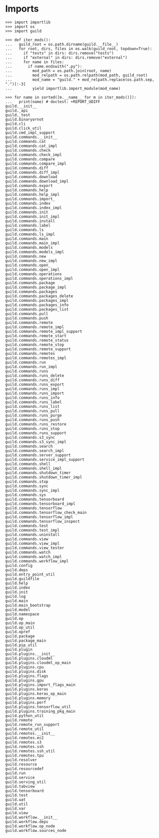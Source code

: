 # Imports

    >>> import importlib
    >>> import os
    >>> import guild

    >>> def iter_mods():
    ...   guild_root = os.path.dirname(guild.__file__)
    ...   for root, dirs, files in os.walk(guild_root, topdown=True):
    ...     if "tests" in dirs: dirs.remove("tests")
    ...     if "external" in dirs: dirs.remove("external")
    ...     for name in files:
    ...       if name.endswith(".py"):
    ...         mod_path = os.path.join(root, name)
    ...         mod_relpath = os.path.relpath(mod_path, guild_root)
    ...         mod_name = "guild." + mod_relpath.replace(os.path.sep, ".")[:-3]
    ...         yield importlib.import_module(mod_name)

    >>> for name in sorted([m.__name__ for m in iter_mods()]):
    ...   print(name) # doctest: +REPORT_UDIFF
    guild.__init__
    guild._api
    guild._test
    guild.binaryornot
    guild.cli
    guild.click_util
    guild.cmd_impl_support
    guild.commands.__init__
    guild.commands.cat
    guild.commands.cat_impl
    guild.commands.check
    guild.commands.check_impl
    guild.commands.compare
    guild.commands.compare_impl
    guild.commands.diff
    guild.commands.diff_impl
    guild.commands.download
    guild.commands.download_impl
    guild.commands.export
    guild.commands.help
    guild.commands.help_impl
    guild.commands.import_
    guild.commands.index
    guild.commands.index_impl
    guild.commands.init
    guild.commands.init_impl
    guild.commands.install
    guild.commands.label
    guild.commands.ls
    guild.commands.ls_impl
    guild.commands.main
    guild.commands.main_impl
    guild.commands.models
    guild.commands.models_impl
    guild.commands.new
    guild.commands.new_impl
    guild.commands.open_
    guild.commands.open_impl
    guild.commands.operations
    guild.commands.operations_impl
    guild.commands.package
    guild.commands.package_impl
    guild.commands.packages
    guild.commands.packages_delete
    guild.commands.packages_impl
    guild.commands.packages_info
    guild.commands.packages_list
    guild.commands.pull
    guild.commands.push
    guild.commands.remote
    guild.commands.remote_impl
    guild.commands.remote_impl_support
    guild.commands.remote_start
    guild.commands.remote_status
    guild.commands.remote_stop
    guild.commands.remote_support
    guild.commands.remotes
    guild.commands.remotes_impl
    guild.commands.run
    guild.commands.run_impl
    guild.commands.runs
    guild.commands.runs_delete
    guild.commands.runs_diff
    guild.commands.runs_export
    guild.commands.runs_impl
    guild.commands.runs_import
    guild.commands.runs_info
    guild.commands.runs_label
    guild.commands.runs_list
    guild.commands.runs_pull
    guild.commands.runs_purge
    guild.commands.runs_push
    guild.commands.runs_restore
    guild.commands.runs_stop
    guild.commands.runs_support
    guild.commands.s3_sync
    guild.commands.s3_sync_impl
    guild.commands.search
    guild.commands.search_impl
    guild.commands.server_support
    guild.commands.service_impl_support
    guild.commands.shell
    guild.commands.shell_impl
    guild.commands.shutdown_timer
    guild.commands.shutdown_timer_impl
    guild.commands.stop
    guild.commands.sync
    guild.commands.sync_impl
    guild.commands.sys
    guild.commands.tensorboard
    guild.commands.tensorboard_impl
    guild.commands.tensorflow
    guild.commands.tensorflow_check_main
    guild.commands.tensorflow_impl
    guild.commands.tensorflow_inspect
    guild.commands.test
    guild.commands.test_impl
    guild.commands.uninstall
    guild.commands.view
    guild.commands.view_impl
    guild.commands.view_tester
    guild.commands.watch
    guild.commands.watch_impl
    guild.commands.workflow_impl
    guild.config
    guild.deps
    guild.entry_point_util
    guild.guildfile
    guild.help
    guild.index
    guild.init
    guild.log
    guild.main
    guild.main_bootstrap
    guild.model
    guild.namespace
    guild.op
    guild.op_main
    guild.op_util
    guild.opref
    guild.package
    guild.package_main
    guild.pip_util
    guild.plugin
    guild.plugins.__init__
    guild.plugins.cloudml
    guild.plugins.cloudml_op_main
    guild.plugins.cpu
    guild.plugins.disk
    guild.plugins.flags
    guild.plugins.gpu
    guild.plugins.import_flags_main
    guild.plugins.keras
    guild.plugins.keras_op_main
    guild.plugins.memory
    guild.plugins.perf
    guild.plugins.tensorflow_util
    guild.plugins.training_pkg_main
    guild.python_util
    guild.remote
    guild.remote_run_support
    guild.remote_util
    guild.remotes.__init__
    guild.remotes.ec2
    guild.remotes.s3
    guild.remotes.ssh
    guild.remotes.ssh_util
    guild.remotes.tpu
    guild.resolver
    guild.resource
    guild.resourcedef
    guild.run
    guild.service
    guild.serving_util
    guild.tabview
    guild.tensorboard
    guild.test
    guild.uat
    guild.util
    guild.var
    guild.view
    guild.workflow.__init__
    guild.workflow.deps
    guild.workflow.op_node
    guild.workflow.sources_node
